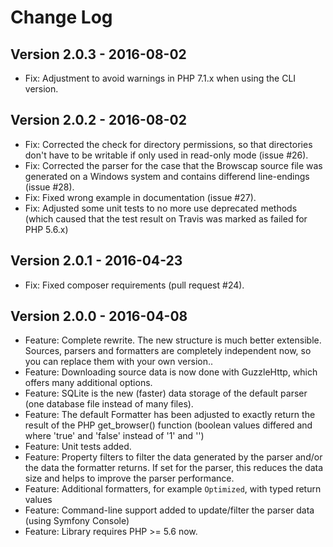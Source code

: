 # Change Log

## Version 2.0.3 - 2016-08-02
- Fix: Adjustment to avoid warnings in PHP 7.1.x when using the CLI version.

## Version 2.0.2 - 2016-08-02
- Fix: Corrected the check for directory permissions, so that directories don't have to be writable if only used in read-only mode (issue #26).
- Fix: Corrected the parser for the case that the Browscap source file was generated on a Windows system and contains differend line-endings (issue #28).
- Fix: Fixed wrong example in documentation (issue #27).
- Fix: Adjusted some unit tests to no more use deprecated methods (which caused that the test result on Travis was marked as failed for PHP 5.6.x)

## Version 2.0.1 - 2016-04-23
- Fix: Fixed composer requirements (pull request #24).

## Version 2.0.0 - 2016-04-08
- Feature: Complete rewrite. The new structure is much better extensible. Sources, parsers and formatters are completely independent now, so you can replace them with your own version..
- Feature: Downloading source data is now done with GuzzleHttp, which offers many additional options.
- Feature: SQLite is the new (faster) data storage of the default parser (one database file instead of many files).
- Feature: The default Formatter has been adjusted to exactly return the result of the PHP get_browser() function (boolean values differed and where 'true' and 'false' instead of '1' and '')
- Feature: Unit tests added.
- Feature: Property filters to filter the data generated by the parser and/or the data the formatter returns. If set for the parser, this reduces the data size and helps to improve the parser performance.
- Feature: Additional formatters, for example `Optimized`, with typed return values
- Feature: Command-line support added to update/filter the parser data (using Symfony Console)
- Feature: Library requires PHP >= 5.6 now.
